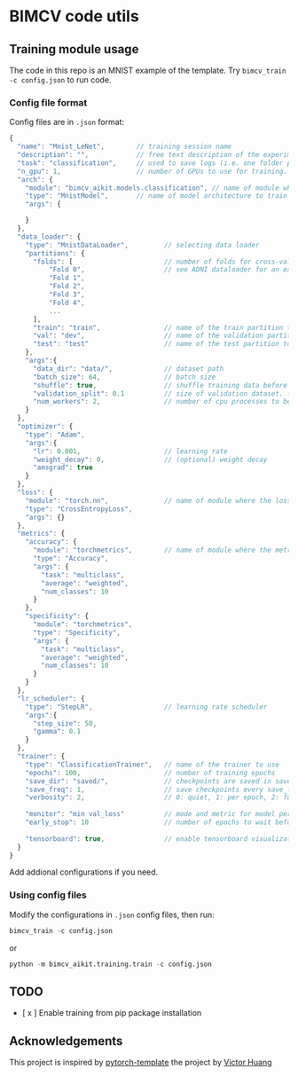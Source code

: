 # BIMCV code utils

## Training module usage

The code in this repo is an MNIST example of the template.
Try `bimcv_train -c config.json` to run code.

### Config file format

Config files are in `.json` format:

```javascript
{
  "name": "Mnist_LeNet",        // training session name
  "description": "",            // free text description of the experiment (optional)
  "task": "classification",     // used to save logs (i.e. one folder per task)
  "n_gpu": 1,                   // number of GPUs to use for training.
  "arch": {
    "module": "bimcv_aikit.models.classification", // name of module where the architecture is defined
    "type": "MnistModel",       // name of model architecture to train
    "args": {

    }                
  },
  "data_loader": {
    "type": "MnistDataLoader",         // selecting data loader
    "partitions": {
      "folds": [                       // number of folds for cross-validation
          "Fold 0",                    // see ADNI dataloader for an example
          "Fold 1",
          "Fold 2",
          "Fold 3",
          "Fold 4",
          ...
      ],
      "train": "train",                // name of the train partition to retrieve it from the dataloader
      "val": "dev",                    // name of the validation partition to retrieve it from the dataloader
      "test": "test"                   // name of the test partition to retrieve it from the dataloader
    },
    "args":{
      "data_dir": "data/",             // dataset path
      "batch_size": 64,                // batch size
      "shuffle": true,                 // shuffle training data before splitting
      "validation_split": 0.1          // size of validation dataset. float(portion) or int(number of samples)
      "num_workers": 2,                // number of cpu processes to be used for data loading
    }
  },
  "optimizer": {
    "type": "Adam",
    "args":{
      "lr": 0.001,                     // learning rate
      "weight_decay": 0,               // (optional) weight decay
      "amsgrad": true
    }
  },
  "loss": {
    "module": "torch.nn",              // name of module where the loss function is defined
    "type": "CrossEntropyLoss",
    "args": {}
  },              
  "metrics": {
    "accuracy": {
      "module": "torchmetrics",        // name of module where the metric is defined
      "type": "Accuracy",
      "args": {
        "task": "multiclass",
        "average": "weighted",
        "num_classes": 10
      }
    },
    "specificity": {
      "module": "torchmetrics",
      "type": "Specificity",
      "args": {
        "task": "multiclass",
        "average": "weighted",
        "num_classes": 10
      }
    }
  },                         
  "lr_scheduler": {
    "type": "StepLR",                  // learning rate scheduler
    "args":{
      "step_size": 50,          
      "gamma": 0.1
    }
  },
  "trainer": {
    "type": "ClassificationTrainer",   // name of the trainer to use
    "epochs": 100,                     // number of training epochs
    "save_dir": "saved/",              // checkpoints are saved in save_dir/models/name
    "save_freq": 1,                    // save checkpoints every save_freq epochs
    "verbosity": 2,                    // 0: quiet, 1: per epoch, 2: full
  
    "monitor": "min val_loss"          // mode and metric for model performance monitoring. set 'off' to disable.
    "early_stop": 10                   // number of epochs to wait before early stop. set 0 to disable.
  
    "tensorboard": true,               // enable tensorboard visualization
  }
}
```

Add addional configurations if you need.

### Using config files

Modify the configurations in `.json` config files, then run:

```python
bimcv_train -c config.json
```
or 
```python
python -m bimcv_aikit.training.train -c config.json
```

## TODO

- [ x ] Enable training from pip package installation

## Acknowledgements

This project is inspired by [pytorch-template](https://github.com/victoresque/pytorch-template) the project by [Victor Huang](https://github.com/victoresque)
